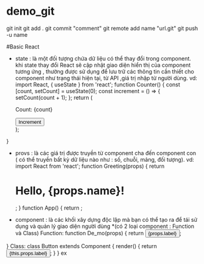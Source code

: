 # demo_git
git init
git add . 
git commit "comment"
git remote add name "url.git"
git push -u name


#Basic React
- state :  là một đối tượng chứa dữ liệu có thể thay đổi trong component. khi state thay đổi React sẽ cập nhật  giao diện hiển thị của component tương ứng , thường được sử dụng để lưu trữ các thông tin cần thiết cho component như trạng thái hiện tại, từ API ,giá trị nhập từ người dùng.
vd:
import React, { useState } from 'react';
function Counter() {
  const [count, setCount] = useState(0);
  const increment = () => {
    setCount(count + 1);
  };
  return (
    <div>
      <p>Count: {count}</p>
      <button onClick={increment}>Increment</button>
    </div>
  );
}
- provs : là các giá trị được truyền từ component cha đến component con ( có thể truyền bất kỳ dữ liệu nào như : số, chuỗi, mảng, đối tượng).
vd:
import React from 'react';
function Greeting(props) {
  return <h1>Hello, {props.name}!</h1>;
}
function App() {
  return <Greeting name="John" />;

- component : là các khối xây dựng độc lập mà bạn có thể tạo ra để tái sử dụng và quản lý giao diện người dùng
  *(có 2 loại component : Function và Class)
  Function:
function De_mo(props) {
  return <button>{props.label}</button>;

}
 Class:
 class Button extends Component {
  render() {
    return <button>{this.props.label}</button>;
  }
}
ex
